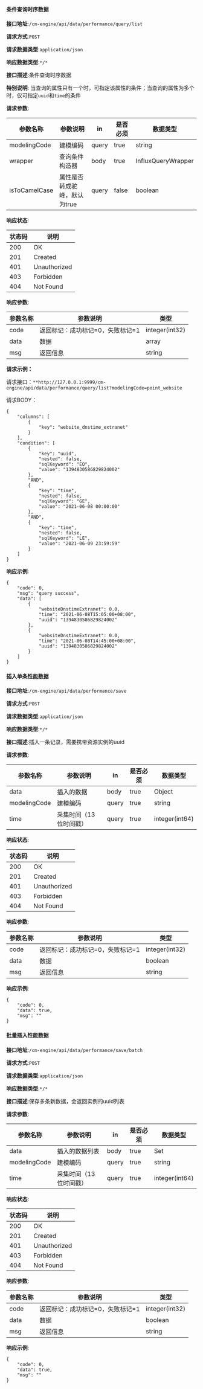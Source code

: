 #### 条件查询时序数据

**接口地址**:`/cm-engine/api/data/performance/query/list`

**请求方式**:`POST`

**请求数据类型**:`application/json`

**响应数据类型**:`*/*`

**接口描述**:条件查询时序数据

**特别说明**: 当查询的属性只有一个时，可指定该属性的条件；当查询的属性为多个时，仅可指定`uuid`和`time`的条件

**请求参数**:

| 参数名称      | 参数说明                     | in    | 是否必须 | 数据类型           |
| ------------- | ---------------------------- | ----- | -------- | ------------------ |
| modelingCode  | 建模编码                     | query | true     | string             |
| wrapper       | 查询条件构造器               | body  | true     | InfluxQueryWrapper |
| isToCamelCase | 属性是否转成驼峰，默认为true | query | false    | boolean            |

**响应状态**:

| 状态码 | 说明         |
| ------ | ------------ |
| 200    | OK           |
| 201    | Created      |
| 401    | Unauthorized |
| 403    | Forbidden    |
| 404    | Not Found    |

**响应参数**:

| 参数名称 | 参数说明                         | 类型           |
| -------- | -------------------------------- | -------------- |
| code     | 返回标记：成功标记=0，失败标记=1 | integer(int32) |
| data     | 数据                             | array          |
| msg      | 返回信息                         | string         |

**请求示例：**

请求接口：`**http://127.0.0.1:9999/cm-engine/api/data/performance/query/list?modelingCode=point_website`

请求BODY：

```
{
    "columns": [
        {
            "key": "website_dnstime_extranet"
        }
    ],
    "condition": [
        {
            "key": "uuid",
            "nested": false,
            "sqlKeyword": "EQ",
            "value": "1394830586829824002"
        },
        "AND",
        {
            "key": "time",
            "nested": false,
            "sqlKeyword": "GE",
            "value": "2021-06-08 00:00:00"
        },
        "AND",
        {
            "key": "time",
            "nested": false,
            "sqlKeyword": "LE",
            "value": "2021-06-09 23:59:59"
        }
    ]
}
```

**响应示例**:

```
{
    "code": 0,
    "msg": "query success",
    "data": [
        {
            "websiteDnstimeExtranet": 0.0,
            "time": "2021-06-08T15:05:00+08:00",
            "uuid": "1394830586829824002"
        },
        {
            "websiteDnstimeExtranet": 0.0,
            "time": "2021-06-08T14:45:00+08:00",
            "uuid": "1394830586829824002"
        }
    ]
}
```



#### 插入单条性能数据



**接口地址**:`/cm-engine/api/data/performance/save`



**请求方式**:`POST`



**请求数据类型**:`application/json`



**响应数据类型**:`*/*`



**接口描述**:插入一条记录，需要携带资源实例的uuid



**请求参数**:

| 参数名称     | 参数说明               | in    | 是否必须 | 数据类型       |
| ------------ | ---------------------- | ----- | -------- | -------------- |
| data         | 插入的数据             | body  | true     | Object         |
| modelingCode | 建模编码               | query | true     | string         |
| time         | 采集时间（13位时间戳） | query | true     | integer(int64) |



**响应状态**:

| 状态码 | 说明         |
| ------ | ------------ |
| 200    | OK           |
| 201    | Created      |
| 401    | Unauthorized |
| 403    | Forbidden    |
| 404    | Not Found    |



**响应参数**:

| 参数名称 | 参数说明                         | 类型           |
| -------- | -------------------------------- | -------------- |
| code     | 返回标记：成功标记=0，失败标记=1 | integer(int32) |
| data     | 数据                             | boolean        |
| msg      | 返回信息                         | string         |



**响应示例**:



```
{
    "code": 0,
    "data": true,
    "msg": ""
}
```



#### 批量插入性能数据



**接口地址**:`/cm-engine/api/data/performance/save/batch`



**请求方式**:`POST`



**请求数据类型**:`application/json`



**响应数据类型**:`*/*`



**接口描述**:保存多条新数据，会返回实例的uuid列表



**请求参数**:

| 参数名称     | 参数说明               | in    | 是否必须 | 数据类型       |
| ------------ | ---------------------- | ----- | -------- | -------------- |
| data         | 插入的数据列表         | body  | true     | Set            |
| modelingCode | 建模编码               | query | true     | string         |
| time         | 采集时间（13位时间戳） | query | true     | integer(int64) |



**响应状态**:

| 状态码 | 说明         |
| ------ | ------------ |
| 200    | OK           |
| 201    | Created      |
| 401    | Unauthorized |
| 403    | Forbidden    |
| 404    | Not Found    |



**响应参数**:

| 参数名称 | 参数说明                         | 类型           |
| -------- | -------------------------------- | -------------- |
| code     | 返回标记：成功标记=0，失败标记=1 | integer(int32) |
| data     | 数据                             | boolean        |
| msg      | 返回信息                         | string         |



**响应示例**:



```
{
    "code": 0,
    "data": true,
    "msg": ""
}
```

